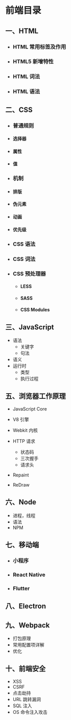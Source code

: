 # 前端目录

## 一、HTML

- ### HTML 常用标签及作用

- ### HTML5 新增特性

- ### HTML 词法

- ### HTML 语法

## 二、CSS

- ### 普通规则

- #### 选择器

- #### 属性

- #### 值

- ### 机制

- #### 排版

- #### 伪元素

- #### 动画

- #### 优先级

- ### CSS 语法

- ### CSS 词法

- ### CSS 预处理器

  - #### LESS

  - #### SASS

  - #### CSS Modules

## 三、JavaScript

- 语法
  - 关键字
  - 句法
- 语义
- 运行时
  - 类型
  - 执行过程

## 五、浏览器工作原理

- JavaScript Core

- V8 引擎

- Webkit 内核

- HTTP 请求

  - 状态码
  - 三次握手
  - 请求头

* Repaint

* ReDraw

## 六、Node

- 进程，线程
- 语法
- NPM

## 七、移动端

- ### 小程序

- ### React Native

- ### Flutter

## 八、Electron

## 九、Webpack

- 打包原理
- 常用配置项详解
- 优化

## 十、前端安全

- XSS
- CSRF
- 点击劫持
- URL 跳转漏洞
- SQL 注入
- OS 命令注入攻击
